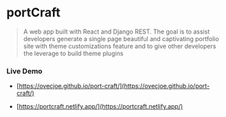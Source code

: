 # portCraft

> A web app built with React and Django REST. The goal is to assist developers generate a single page beautiful and captivating portfolio site with theme customizations feature and to give other developers the leverage to build theme plugins

### Live Demo

- [https://ovecjoe.github.io/port-craft/](https://ovecjoe.github.io/port-craft/)

- [https://portcraft.netlify.app/](https://portcraft.netlify.app/)
